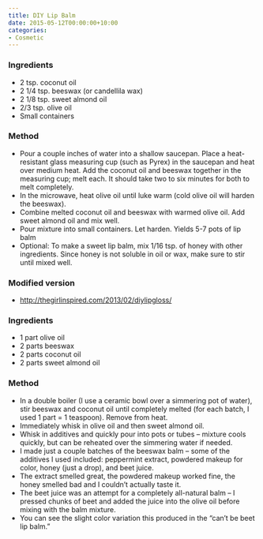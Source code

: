 ```yaml
---
title: DIY Lip Balm
date: 2015-05-12T00:00:00+10:00
categories:
- Cosmetic
---
```









### Ingredients

* 2 tsp. coconut oil
* 2 1/4 tsp. beeswax (or candellila wax)
* 2 1/8 tsp. sweet almond oil
* 2/3 tsp. olive oil
* Small containers

### Method

* Pour a couple inches of water into a shallow saucepan. Place a heat-resistant glass measuring cup (such as Pyrex) in the saucepan and heat over medium heat. Add the coconut oil and beeswax together in the measuring cup; melt each. It should take two to six minutes for both to melt completely.
* In the microwave, heat olive oil until luke warm (cold olive oil will harden the beeswax).
* Combine melted coconut oil and beeswax with warmed olive oil. Add sweet almond oil and mix well.
* Pour mixture into small containers. Let harden. Yields 5-7 pots of lip balm
* Optional: To make a sweet lip balm, mix 1/16 tsp. of honey with other ingredients. Since honey is not soluble in oil or wax, make sure to stir until mixed well.

### Modified version

-   <http://thegirlinspired.com/2013/02/diylipgloss/>

### Ingredients

* 1 part olive oil
* 2 parts beeswax
* 2 parts coconut oil
* 2 parts sweet almond oil

### Method

* In a double boiler (I use a ceramic bowl over a simmering pot of water), stir beeswax and coconut oil until completely melted (for each batch, I used 1 part = 1 teaspoon).  Remove from heat.  
* Immediately whisk in olive oil and then sweet almond oil.  
* Whisk in additives and quickly pour into pots or tubes – mixture cools quickly, but can be reheated over the simmering water if needed.
* I made just a couple batches of the beeswax balm – some of the additives I used included:  peppermint extract, powdered makeup for color, honey (just a drop), and beet juice.  
* The extract smelled great, the powdered makeup worked fine, the honey smelled bad and I couldn’t actually taste it.  
* The beet juice was an attempt for a completely all-natural balm – I pressed chunks of beet and added the juice into the olive oil before mixing with the balm mixture.  
* You can see the slight color variation this produced in the “can’t be beet lip balm.”
